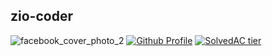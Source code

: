 ## zio-coder

![facebook_cover_photo_2](https://user-images.githubusercontent.com/79557687/116770932-5268c380-aa82-11eb-9cc2-135fd905bc0f.png)
[![Github Profile](https://github-readme-stats.vercel.app/api?username=zio-coder&count_private=true&hide=contribs,prs&show_icons=true&theme=vue-dark)](https://github.com/zio-coder)
[![SolvedAC tier](http://mazassumnida.wtf/api/v2/generate_badge?boj=ziozio1201)](https://solved.ac/ziozio1201)
